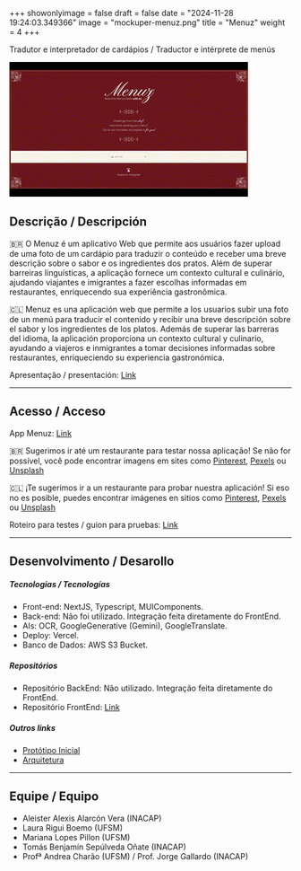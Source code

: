 +++
showonlyimage = false
draft = false
date = "2024-11-28 19:24:03.349366"
image = "mockuper-menuz.png"
title = "Menuz"
weight = 4
+++

Tradutor e interpretador de cardápios / Traductor e intérprete de menús

![demonstrativo](gif-atualizado.gif)

## Descrição / Descripción

🇧🇷 O Menuz é um aplicativo Web que permite aos usuários fazer upload de uma foto de um cardápio para traduzir o conteúdo e receber uma breve descrição sobre o sabor e os ingredientes dos pratos. Além de superar barreiras linguísticas, a aplicação fornece um contexto cultural e culinário, ajudando viajantes e imigrantes a fazer escolhas informadas em restaurantes, enriquecendo sua experiência gastronômica.

🇨🇱 Menuz es una aplicación web que permite a los usuarios subir una foto de un menú para traducir el contenido y recibir una breve descripción sobre el sabor y los ingredientes de los platos. Además de superar las barreras del idioma, la aplicación proporciona un contexto cultural y culinario, ayudando a viajeros e inmigrantes a tomar decisiones informadas sobre restaurantes, enriqueciendo su experiencia gastronómica.

Apresentação / presentación: [Link](https://docs.google.com/presentation/d/1yjYb7Ij8HtfcS6D1ixhdPGn1bdyxIkguMcnUzK-rJ08/edit#slide=id.p)

---

## Acesso / Acceso

App Menuz: [Link](https://ai-menuz.vercel.app/)

🇧🇷 Sugerimos ir até um restaurante para testar nossa aplicação! Se não for possível, você pode encontrar imagens em sites como [Pinterest](https://uk.pinterest.com/search/pins/?q=food%20menu%20ideas), [Pexels](https://www.pexels.com/search/menu/) ou [Unsplash](https://unsplash.com/s/photos/menu)

🇨🇱 ¡Te sugerimos ir a un restaurante para probar nuestra aplicación! Si eso no es posible, puedes encontrar imágenes en sitios como [Pinterest](https://uk.pinterest.com/search/pins/?q=food%20menu%20ideas), [Pexels](https://www.pexels.com/search/menu/) ou [Unsplash](https://unsplash.com/s/photos/menu)

Roteiro para testes / guion para pruebas: [Link](https://docs.google.com/forms/d/e1FAIpQLSdxofVBbKDtLei-Ig36MK9k0c1P10BRSumcWJxycwggbDwRTA/viewform?usp=header)

---

## Desenvolvimento / Desarollo

##### Tecnologias / Tecnologías

- Front-end: NextJS, Typescript, MUIComponents.
- Back-end: Não foi utilizado. Integração feita diretamente do FrontEnd.
- AIs: OCR, GoogleGenerative (Gemini), GoogleTranslate.
- Deploy: Vercel.
- Banco de Dados: AWS S3 Bucket.

##### Repositórios

- Repositório BackEnd: Não utilizado. Integração feita diretamente do FrontEnd.
- Repositório FrontEnd: [Link](https://github.com/LauraBoemo/ai-menuz)

##### Outros links

- [Protótipo Inicial](https://www.figma.com/design/pWDpORfqqWRBRzlXvbXQB8/PS2-MyMenu?node-id=0-1&t=mVIxXVE1sQvk5TpP-1)
- [Arquitetura](https://www.figma.com/board/v1btaJf9OBQshaci5NPnrK/PS2-Archtecture-MyMenu?t=mVIxXVE1sQvk5TpP-0)

---

## Equipe / Equipo

- Aleister Alexis Alarcón Vera (INACAP)
- Laura Rigui Boemo (UFSM)
- Mariana Lopes Pillon (UFSM)
- Tomás Benjamín Sepúlveda Oñate (INACAP)
- Profª Andrea Charão (UFSM) / Prof. Jorge Gallardo (INACAP)
